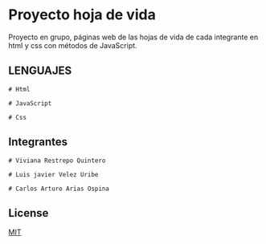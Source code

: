 # Proyecto hoja de vida

Proyecto en grupo, páginas web de las hojas de vida de cada integrante en html y css con métodos de JavaScript.

## LENGUAJES

``` 
# Html

# JavaScript

# Css
```

## Integrantes
``` 
# Viviana Restrepo Quintero

# Luis javier Velez Uribe

# Carlos Arturo Arias Ospina
```

## License
[MIT](http://creativecommons.org/licenses/by/3.0/)